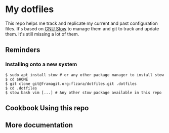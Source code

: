 # My dotfiles

This repo helps me track and replicate my current and past configuration files.  It's based on [GNU Stow](http://www.gnu.org/software/stow/) to  manage them  and git to track and update them.
It's still missing a lot of them.

## Reminders 

### Installing onto a new system

    $ sudo apt install stow # or any other package manager to install stow
    $ cd $HOME
    $ git clone git@framagit.org:flzara/dotfiles.git .dotfiles
    $ cd .dotfiles
    $ stow bash vim [...] # Any other stow package available in this repo 

## Cookbook Using this repo

## More documentation
